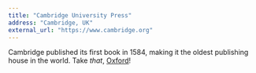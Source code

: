 ```yaml
---
title: "Cambridge University Press"
address: "Cambridge, UK"
external_url: "https://www.cambridge.org"
---
```


Cambridge published its first book in 1584, making it the oldest publishing house in the world. Take _that_, [Oxford](/publishers/oxford)!
